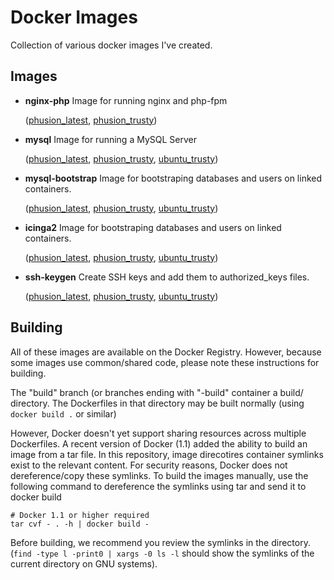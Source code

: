 Docker Images
====================

Collection of various docker images I've created.

Images
----------

 * **nginx-php** Image for running nginx and php-fpm

   ([phusion_latest](https://github.com/alreece45/docker-images/tree/master/nginx-php/phusion_latest), 
   [phusion_trusty](https://github.com/alreece45/docker-images/tree/master/nginx-php/phusion_trusty))
   
 * **mysql** Image for running a MySQL Server

   ([phusion_latest](https://github.com/alreece45/docker-images/tree/master/mysql/phusion_latest), 
   [phusion_trusty](https://github.com/alreece45/docker-images/tree/master/mysql/phusion_trusty), 
   [ubuntu_trusty](https://github.com/alreece45/docker-images/tree/master/mysql/ubuntu_trusty))
   
 * **mysql-bootstrap** Image for bootstraping databases and users on linked containers.

   ([phusion_latest](https://github.com/alreece45/docker-images/tree/master/mysql-bootstrap/phusion_latest), 
   [phusion_trusty](https://github.com/alreece45/docker-images/tree/master/mysql-bootstrap/phusion_trusty), 
   [ubuntu_trusty](https://github.com/alreece45/docker-images/tree/master/mysql-bootstrap/ubuntu_trusty))
   
 * **icinga2** Image for bootstraping databases and users on linked containers.

   ([phusion_latest](https://github.com/alreece45/docker-images/tree/master/icinga2/phusion_latest), 
   [phusion_trusty](https://github.com/alreece45/docker-images/tree/master/icinga2/phusion_trusty), 
   [ubuntu_trusty](https://github.com/alreece45/docker-images/tree/master/icinga2/ubuntu_trusty))

 * **ssh-keygen** Create SSH keys and add them to authorized_keys files.

   ([phusion_latest](https://github.com/alreece45/docker-images/tree/master/ssh-keygen/phusion_latest), 
   [phusion_trusty](https://github.com/alreece45/docker-images/tree/master/ssh-keygen/phusion_trusty), 
   [ubuntu_trusty](https://github.com/alreece45/docker-images/tree/master/ssh-keygen/ubuntu_trusty))

Building
----------

All of these images are available on the Docker Registry. However, because some
images use common/shared code, please note these instructions for building.

The "build" branch (or branches ending with "-build" container a build/ directory.
The Dockerfiles in that directory may be built normally (using `docker build .` 
or similar)

However, Docker doesn't yet support sharing resources across multiple Dockerfiles.
A recent version of Docker (1.1) added the ability to build an image from a tar file. 
In this repository, image direcotires container symlinks exist to the relevant  content.
For security reasons, Docker does not dereference/copy these symlinks. To build the
images manually, use the following command to dereference the symlinks using tar 
and send it to docker build

    # Docker 1.1 or higher required
    tar cvf - . -h | docker build -

Before building, we recommend you review the symlinks in the directory.
(`find -type l -print0 | xargs -0 ls -l` should show the symlinks of the current directory
on GNU systems).
